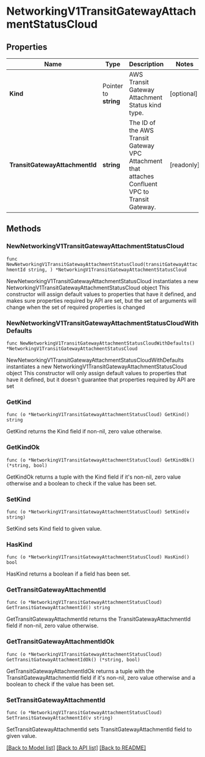 # NetworkingV1TransitGatewayAttachmentStatusCloud

## Properties

Name | Type | Description | Notes
------------ | ------------- | ------------- | -------------
**Kind** | Pointer to **string** | AWS Transit Gateway Attachment Status kind type. | [optional] 
**TransitGatewayAttachmentId** | **string** | The ID of the AWS Transit Gateway VPC Attachment that attaches Confluent VPC to Transit Gateway. | [readonly] 

## Methods

### NewNetworkingV1TransitGatewayAttachmentStatusCloud

`func NewNetworkingV1TransitGatewayAttachmentStatusCloud(transitGatewayAttachmentId string, ) *NetworkingV1TransitGatewayAttachmentStatusCloud`

NewNetworkingV1TransitGatewayAttachmentStatusCloud instantiates a new NetworkingV1TransitGatewayAttachmentStatusCloud object
This constructor will assign default values to properties that have it defined,
and makes sure properties required by API are set, but the set of arguments
will change when the set of required properties is changed

### NewNetworkingV1TransitGatewayAttachmentStatusCloudWithDefaults

`func NewNetworkingV1TransitGatewayAttachmentStatusCloudWithDefaults() *NetworkingV1TransitGatewayAttachmentStatusCloud`

NewNetworkingV1TransitGatewayAttachmentStatusCloudWithDefaults instantiates a new NetworkingV1TransitGatewayAttachmentStatusCloud object
This constructor will only assign default values to properties that have it defined,
but it doesn't guarantee that properties required by API are set

### GetKind

`func (o *NetworkingV1TransitGatewayAttachmentStatusCloud) GetKind() string`

GetKind returns the Kind field if non-nil, zero value otherwise.

### GetKindOk

`func (o *NetworkingV1TransitGatewayAttachmentStatusCloud) GetKindOk() (*string, bool)`

GetKindOk returns a tuple with the Kind field if it's non-nil, zero value otherwise
and a boolean to check if the value has been set.

### SetKind

`func (o *NetworkingV1TransitGatewayAttachmentStatusCloud) SetKind(v string)`

SetKind sets Kind field to given value.

### HasKind

`func (o *NetworkingV1TransitGatewayAttachmentStatusCloud) HasKind() bool`

HasKind returns a boolean if a field has been set.

### GetTransitGatewayAttachmentId

`func (o *NetworkingV1TransitGatewayAttachmentStatusCloud) GetTransitGatewayAttachmentId() string`

GetTransitGatewayAttachmentId returns the TransitGatewayAttachmentId field if non-nil, zero value otherwise.

### GetTransitGatewayAttachmentIdOk

`func (o *NetworkingV1TransitGatewayAttachmentStatusCloud) GetTransitGatewayAttachmentIdOk() (*string, bool)`

GetTransitGatewayAttachmentIdOk returns a tuple with the TransitGatewayAttachmentId field if it's non-nil, zero value otherwise
and a boolean to check if the value has been set.

### SetTransitGatewayAttachmentId

`func (o *NetworkingV1TransitGatewayAttachmentStatusCloud) SetTransitGatewayAttachmentId(v string)`

SetTransitGatewayAttachmentId sets TransitGatewayAttachmentId field to given value.



[[Back to Model list]](../README.md#documentation-for-models) [[Back to API list]](../README.md#documentation-for-api-endpoints) [[Back to README]](../README.md)


